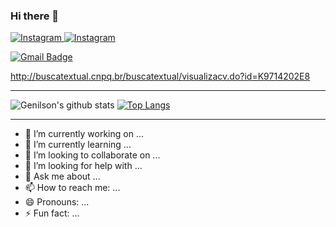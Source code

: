 ### Hi there 👋


<a href="https://www.instagram.com/genilsoncavalcantedeoliveira/" target="_blank">
<img src="https://img.shields.io/badge/Instagram-%23E4405F.svg?&style=flat-square&logo=instagram&logoColor=white" alt="Instagram">
</a>

<a href="https://www.instagram.com/xav_lucass/" target="_blank">
<img src="https://img.shields.io/badge/Instagram-%23E4405F.svg?&style=flat-square&logo=instagram&logoColor=white" alt="Instagram">
</a>

[![Gmail Badge](https://img.shields.io/badge/-gmail-c14438?style=flat-square&logo=Gmail&logoColor=white&link=mailto:lsxavier.00@gmail.com)](www.genilson.cavalcante105@gmai.com)

http://buscatextual.cnpq.br/buscatextual/visualizacv.do?id=K9714202E8


   
---

![Genilson's github stats](https://github-readme-stats.vercel.app/api?username=GenilsonCavalcante&show_icons=true&theme=highcontrast)
[![Top Langs](https://github-readme-stats.vercel.app/api/top-langs/?username=GenilsonCavalcante&layout=compact&show_icons=true&theme=tokyonight)](https://github.com/GenilsonCavalcante)

---


<!--
Melhores cores: dark, tokyonight, cobalt, synthwave, highcontrast, dracula
-->


- 🔭 I’m currently working on ...
- 🌱 I’m currently learning ...
- 👯 I’m looking to collaborate on ...
- 🤔 I’m looking for help with ...
- 💬 Ask me about ...
- 📫 How to reach me: ...
- 😄 Pronouns: ...
- ⚡ Fun fact: ... 
